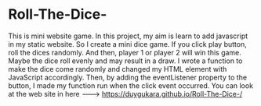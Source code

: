 # Roll-The-Dice-
This is mini website game.
In this project, my aim is learn to add javascript in my static website. So I create a mini dice game. If you click play button, roll the dices randomly. And then, player 1 or player 2 will win this game. Maybe the dice roll evenly and may result in a draw. I wrote a function to make the dice come randomly and changed my HTML element with JavaScript accordingly. Then, by adding the eventListener property to the button, I made my function run when the click event occurred. You can look at the web site in here --->  https://duygukara.github.io/Roll-The-Dice-/
